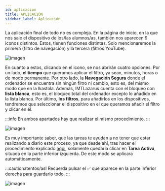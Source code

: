 ```yaml
---
id: aplicacion
title: APLICACIÓN
sidebar_label: Aplicación
---
```


La aplicación final de todo no es compleja. En la página de inicio, en la que nos sale el dispositivo de los/las alumnos/as, también nos aparecen 9 iconos distintos. Estos, tienen funciones distintas. Solo mencionaremos la primera (filtro de navegación) y la tercera (filtros YouTube). 

![imagen](https://i.ibb.co/yqDQqKY/Aplicacion11.jpg)


En cuanto a estos, clicando en el icono, se nos abrirán cuatro opciones. Por un lado, **el tiempo** que queramos aplicar el filtro, ya sean, minutos, horas o de modo permanente. Por otro lado, la **Navegación Segura** donde el ordenador se encuentra sin ningún filtro ni cambio, esto es, del mismo modo que en la Ikastola. Además, IMTLazarus cuenta con el bloqueo con **lista blanca**, esto es, el bloqueo total del ordenador excepto lo añadido en la lista blanca. Por último, **los filtros**, para añadirlos en los dispositivos, tendremos que seleccionar el dispositivo en el que queramos añadir el filtro y clicar en él.

:::info
En ambos apartados hay que realizar el mismo procedimiento.
:::

![imagen](https://i.ibb.co/BPb91f8/aplicaion2.jpg)

Es muy importante saber, que las tareas te ayudan a no tener que estar realizando a diario este proceso, ya que desde ahí, tras hacer el procedimiento explicado [aqui](https://kirikino.wiki/docs/filtro-libre), solamente quedaría clicar en **Tarea Activa**, situada en la parte inferior izquierda. De este modo se aplicara automáticamente.

:::cautionatentos/as!
Recuerda pulsar el ✅ que aparece en la parte inferior derecha para guardarlo todo.
:::

![imagen](https://i.ibb.co/86ht7JK/aplicacion3.jpg)

